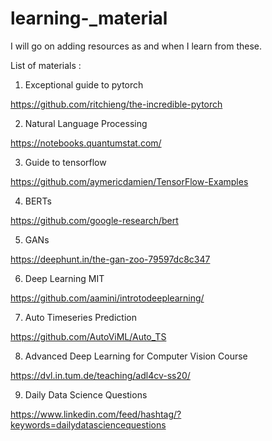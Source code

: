 # learning-_material
I will go on adding resources as and when I learn from these.



List of materials :

1. Exceptional guide to pytorch

https://github.com/ritchieng/the-incredible-pytorch


2. Natural Language Processing

https://notebooks.quantumstat.com/


3. Guide to tensorflow


https://github.com/aymericdamien/TensorFlow-Examples


4. BERTs 

https://github.com/google-research/bert


5. GANs

https://deephunt.in/the-gan-zoo-79597dc8c347

6. Deep Learning MIT 

https://github.com/aamini/introtodeeplearning/

7. Auto Timeseries Prediction

https://github.com/AutoViML/Auto_TS

8. Advanced Deep Learning for Computer Vision Course

https://dvl.in.tum.de/teaching/adl4cv-ss20/

9. Daily Data Science Questions

https://www.linkedin.com/feed/hashtag/?keywords=dailydatasciencequestions


 



